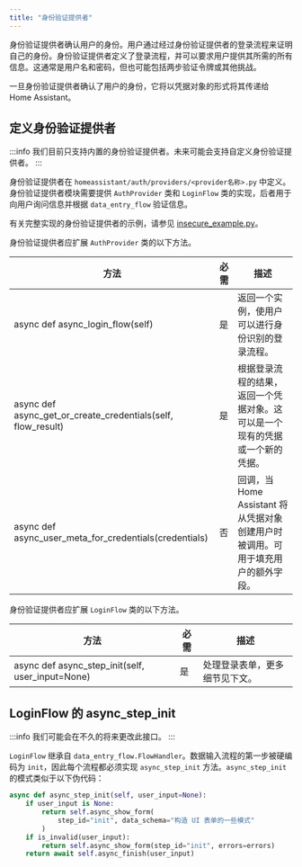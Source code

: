 ```yaml
---
title: "身份验证提供者"
---
```


身份验证提供者确认用户的身份。用户通过经过身份验证提供者的登录流程来证明自己的身份。身份验证提供者定义了登录流程，并可以要求用户提供其所需的所有信息。这通常是用户名和密码，但也可能包括两步验证令牌或其他挑战。

一旦身份验证提供者确认了用户的身份，它将以凭据对象的形式将其传递给 Home Assistant。

## 定义身份验证提供者

:::info
我们目前只支持内置的身份验证提供者。未来可能会支持自定义身份验证提供者。
:::

身份验证提供者在 `homeassistant/auth/providers/<provider名称>.py` 中定义。身份验证提供者模块需要提供 `AuthProvider` 类和 `LoginFlow` 类的实现，后者用于向用户询问信息并根据 `data_entry_flow` 验证信息。

有关完整实现的身份验证提供者的示例，请参见 [insecure_example.py](https://github.com/home-assistant/core/blob/dev/homeassistant/auth/providers/insecure_example.py)。

身份验证提供者应扩展 `AuthProvider` 类的以下方法。

| 方法 | 必需 | 描述 |
| ------ | -------- | ----------- |
| async def async_login_flow(self) | 是 | 返回一个实例，使用户可以进行身份识别的登录流程。 |
| async def async_get_or_create_credentials(self, flow_result) | 是 | 根据登录流程的结果，返回一个凭据对象。这可以是一个现有的凭据或一个新的凭据。 |
| async def async_user_meta_for_credentials(credentials) | 否 | 回调，当 Home Assistant 将从凭据对象创建用户时被调用。可用于填充用户的额外字段。 |

身份验证提供者应扩展 `LoginFlow` 类的以下方法。

| 方法 | 必需 | 描述 |
| ------ | -------- | ----------- |
| async def async_step_init(self, user_input=None) | 是 | 处理登录表单，更多细节见下文。 |

## LoginFlow 的 async_step_init

:::info
我们可能会在不久的将来更改此接口。
:::

`LoginFlow` 继承自 `data_entry_flow.FlowHandler`。数据输入流程的第一步被硬编码为 `init`，因此每个流程都必须实现 `async_step_init` 方法。`async_step_init` 的模式类似于以下伪代码：

```python
async def async_step_init(self, user_input=None):
    if user_input is None:
        return self.async_show_form(
            step_id="init", data_schema="构造 UI 表单的一些模式"
        )
    if is_invalid(user_input):
        return self.async_show_form(step_id="init", errors=errors)
    return await self.async_finish(user_input)